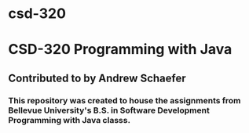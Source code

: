 # csd-320
<h1>CSD-320 Programming with Java</h1>
<h2>Contributed to by Andrew Schaefer</h2>
<h3>This repository was created to house the assignments from Bellevue University's B.S. in Software Development Programming with Java classs.</h3>
